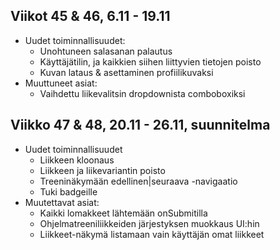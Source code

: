 ## Viikot 45 & 46, 6.11 - 19.11

- Uudet toiminnallisuudet:
    - Unohtuneen salasanan palautus
    - Käyttäjätilin, ja kaikkien siihen liittyvien tietojen poisto
    - Kuvan lataus & asettaminen profiilikuvaksi
- Muuttuneet asiat:
    - Vaihdettu liikevalitsin dropdownista comboboxiksi

## Viikko 47 & 48, 20.11 - 26.11, suunnitelma

- Uudet toiminnallisuudet
    - Liikkeen kloonaus
    - Liikkeen ja liikevariantin poisto
    - Treeninäkymään edellinen|seuraava -navigaatio
    - Tuki badgeille
- Muutettavat asiat:
    - Kaikki lomakkeet lähtemään onSubmitilla
    - Ohjelmatreeniliikkeiden järjestyksen muokkaus UI:hin
    - Liikkeet-näkymä listamaan vain käyttäjän omat liikkeet